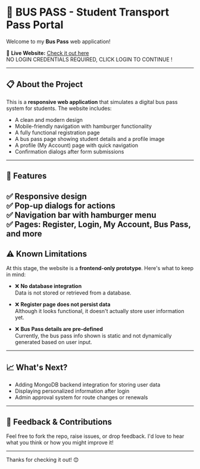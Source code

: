 # 🚌 BUS PASS - Student Transport Pass Portal

Welcome to my **Bus Pass** web application!

🚀 **Live Website:** [Check it out here](https://aryanreddye.github.io/Bus-Pass-Portal/)  
NO LOGIN CREDENTIALS REQUIRED, CLICK LOGIN TO CONTINUE !

---

## 📋 About the Project

This is a **responsive web application** that simulates a digital bus pass system for students. The website includes:
- A clean and modern design
- Mobile-friendly navigation with hamburger functionality
- A fully functional registration page
- A bus pass page showing student details and a profile image
- A profile (My Account) page with quick navigation
- Confirmation dialogs after form submissions

---

## 📌 Features

✅ Responsive design  
✅ Pop-up dialogs for actions  
✅ Navigation bar with hamburger menu  
✅ Pages: Register, Login, My Account, Bus Pass, and more
---

## ⚠️ Known Limitations

At this stage, the website is a **frontend-only prototype**. Here's what to keep in mind:

- ❌ **No database integration**  
  Data is not stored or retrieved from a database.

- ❌ **Register page does not persist data**  
  Although it looks functional, it doesn't actually store user information yet.

- ❌ **Bus Pass details are pre-defined**  
  Currently, the bus pass info shown is static and not dynamically generated based on user input.

---

## 📈 What's Next?

- Adding MongoDB backend integration for storing user data  
- Displaying personalized information after login  
- Admin approval system for route changes or renewals

---

## 🤝 Feedback & Contributions

Feel free to fork the repo, raise issues, or drop feedback. I'd love to hear what you think or how you might improve it!

---

Thanks for checking it out! 😊  
